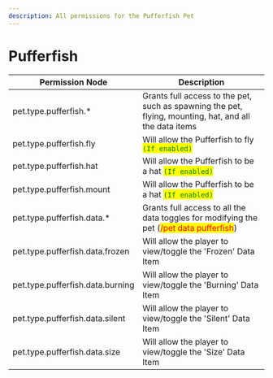 ```yaml
---
description: All permissions for the Pufferfish Pet
---
```



# Pufferfish
| Permission Node | Description |
| - | - |
| pet.type.pufferfish.* | Grants full access to the pet, such as spawning the pet, flying, mounting, hat, and all the data items |
| pet.type.pufferfish.fly | Will allow the Pufferfish to fly <mark style="color:green;">`(If enabled)`</mark> |
| pet.type.pufferfish.hat | Will allow the Pufferfish to be a hat <mark style="color:green;">`(If enabled)`</mark> |
| pet.type.pufferfish.mount | Will allow the Pufferfish to be a hat <mark style="color:green;">`(If enabled)`</mark> |
| pet.type.pufferfish.data.* | Grants full access to all the data toggles for modifying the pet (<mark style="color:red;">/pet data pufferfish</mark>) |
| pet.type.pufferfish.data.frozen | Will allow the player to view/toggle the 'Frozen' Data Item |
| pet.type.pufferfish.data.burning | Will allow the player to view/toggle the 'Burning' Data Item |
| pet.type.pufferfish.data.silent | Will allow the player to view/toggle the 'Silent' Data Item |
| pet.type.pufferfish.data.size | Will allow the player to view/toggle the 'Size' Data Item |

